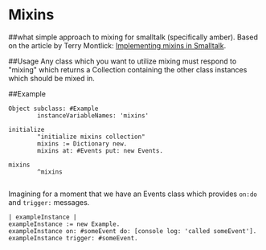 # Mixins 
##what
simple approach to mixing for smalltalk (specifically amber). Based on the article by Terry Montlick: [Implementing mixins in Smalltalk](http://www.google.com/url?sa=t&rct=j&q=&esrc=s&source=web&cd=1&ved=0CDkQFjAA&url=http%3A%2F%2Fcs.ua.edu%2F603%2Flectures%2Fchapter9d-smalltalk.pdf&ei=AW6tT_LoCqasiQL046CnBA&usg=AFQjCNGS5y_dtKBfnR5QkOpm1sdsWB-x6g). 

##Usage
Any class which you want to utilize mixing must respond to "mixing" which returns a Collection containing the other class instances which should be mixed in. 

##Example

```
Object subclass: #Example
        instanceVariableNames: 'mixins'
        
initialize
        "initialize mixins collection"
        mixins := Dictionary new.
        mixins at: #Events put: new Events.

mixins
        ^mixins


```
Imagining for a moment that we have an Events class which provides ```on:do``` and ```trigger:``` messages. 

```
| exampleInstance |
exampleInstance := new Example.
exampleInstance on: #someEvent do: [console log: 'called someEvent'].
exampleInstance trigger: #someEvent.
```
